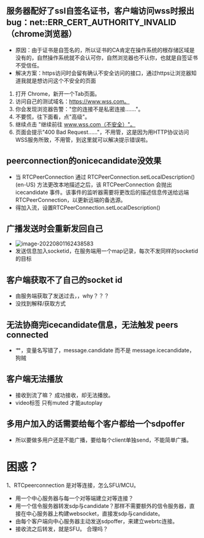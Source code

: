 ## 服务器配好了ssl自签名证书，客户端访问wss时报出bug：net::ERR_CERT_AUTHORITY_INVALID（chrome浏览器）
- 原因：由于证书是自签名的，所以证书的CA肯定在操作系统的根存储区域是没有的，自然操作系统就不会认可你，自然浏览器也不认你，也就是自签证书不受信任。
- 解决方案：https访问时会留有确认不安全访问的接口，通过https让浏览器知道我就是想访问这个不安全的页面
1. 打开 Chrome，新开一个Tab页面。
2. 访问自己的测试域名：https://www.wss.com。
3. 你会发现浏览器告警："您的连接不是私密连接......."。
4. 不要慌，往下面看，点"高级"。
5. 继续点击 "继续前往 www.wss.com（不安全）"。
6. 页面会提示"400 Bad Request......"，不用管，这是因为用HTTP协议访问WSS服务所致，不用管，到这里就可以解决提示错误啦。

## peerconnection的onicecandidate没效果
- 当 RTCPeerConnection 通过 RTCPeerConnection.setLocalDescription() (en-US) 方法更改本地描述之后，该 RTCPeerConnection 会抛出 icecandidate 事件。该事件的监听器需要将更改后的描述信息传送给远端 RTCPeerConnection，以更新远端的备选源。
- 得加入流，设置RTCPeerConnection.setLocalDescription()

## 广播发送时会重新发回自己
- ![image-20220801162438583](C:\Users\Administrator\AppData\Roaming\Typora\typora-user-images\image-20220801162438583.png)
- 发送信息加入socketid，在服务端用一个map记录，每次不发同样的socketid的目标

## 客户端获取不了自己的socket id
- 由服务端获取了发送过去，，why？？？
- 没找到解释/获取方式

## 无法协商完icecandidate信息，无法触发 peers connected
- 艹，变量名写错了，message.candidate 而不是 message.icecandidate，狗贼

## 客户端无法播放
- 接收到流了嘛？ 成功接收，却无法播放。
- video标签 只有muted 才能autoplay

## 多用户加入的话需要给每个客户都给一个sdpoffer
- 所以要做多用户还是不能广播，要给每个client单独send，不能简单广播。

# 困惑？
1、RTCpeerconnection 是对等连接，怎么SFU/MCU。
  - 用一个中心服务器与每一个对等端建立对等连接？
  - 用一个信令服务器转发sdp与candidate？那样不需要额外的信令服务器，直接在中心服务器上构建websocket，直接发sdp与candidate。
  - 由每个客户端向中心服务器主动发送sdpoffer，来建立webrtc连接。
  - 接收流之后转发，就是SFU。
合理吗？